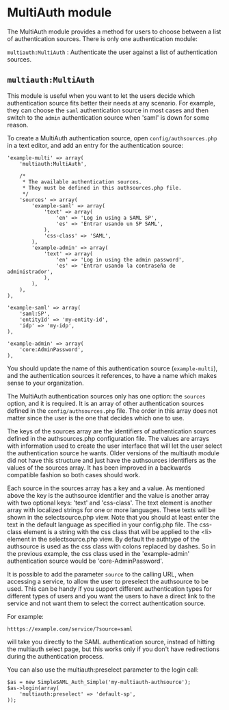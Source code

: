 MultiAuth module
================

The MultiAuth module provides a method for users to choose between
a list of authentication sources. There is only one authentication
module:

`multiauth:MultiAuth`
: Authenticate the user against a list of authentication sources.


`multiauth:MultiAuth`
---------------------

This module is useful when you want to let the users decide which
authentication source fits better their needs at any scenario. For
example, they can choose the `saml` authentication source in most
cases and then switch to the `admin` authentication source when
'saml' is down for some reason.

To create a MultiAuth authentication source, open
`config/authsources.php` in a text editor, and add an entry for the
authentication source:

    'example-multi' => array(
        'multiauth:MultiAuth',

        /*
         * The available authentication sources.
         * They must be defined in this authsources.php file.
         */
        'sources' => array(
            'example-saml' => array(
                'text' => array(
                    'en' => 'Log in using a SAML SP',
                    'es' => 'Entrar usando un SP SAML',
                ),
                'css-class' => 'SAML',
            ),
            'example-admin' => array(
                'text' => array(
                    'en' => 'Log in using the admin password',
                    'es' => 'Entrar usando la contraseña de administrador',
                ),
            ),
        ),
    ),

    'example-saml' => array(
        'saml:SP',
        'entityId' => 'my-entity-id',
        'idp' => 'my-idp',
    ),

    'example-admin' => array(
        'core:AdminPassword',
    ),

You should update the name of this authentication source
(`example-multi`), and the authentication sources it references,
to have a name which makes sense to your organization.

The MultiAuth authentication sources only has one option: the
`sources` option, and it is required. It is an array of other
authentication sources defined in the `config/authsources.php`
file. The order in this array does not matter since the user
is the one that decides which one to use.

The keys of the sources array are the identifiers of authentication
sources defined in the authsources.php configuration file. The
values are arrays with information used to create the user
interface that will let the user select the authentication source
he wants. Older versions of the multiauth module did not have
this structure and just have the authsources identifiers as the
values of the sources array. It has been improved in a backwards
compatible fashion so both cases should work.

Each source in the sources array has a key and a value. As
mentioned above the key is the authsource identifier and the value
is another array with two optional keys: 'text' and 'css-class'.
The text element is another array with localized strings for one
or more languages. These texts will be shown in the selectsource.php
view. Note that you should at least enter the text in the default
language as specified in your config.php file. The css-class
element is a string with the css class that will be applied to
the &lt;li> element in the selectsource.php view. By default the
authtype of the authsource is used as the css class with colons
replaced by dashes. So in the previous example, the css class used
in the 'example-admin' authentication source would be
'core-AdminPassword'.

It is possible to add the parameter `source` to the calling URL, 
when accessing a service, to allow the user to preselect the
authsource to be used. This can be handy if you support different
authentication types for different types of users and you want the 
users to have a direct link to the service and not want them to 
select the correct authentication source.

For example:

    htttps://example.com/service/?source=saml
    
will take you directly to the SAML authentication source, instead 
of hitting the multiauth select page, but this works only if you 
don't have redirections during the authentication process.

You can also use the multiauth:preselect parameter to the login call:

    $as = new SimpleSAML_Auth_Simple('my-multiauth-authsource');
    $as->login(array(
        'multiauth:preselect' => 'default-sp',
    ));
